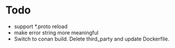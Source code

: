 # Todo

* support *.proto reload
* make error string more meaningful
* Switch to conan build. Delete third_party and update Dockerfile.